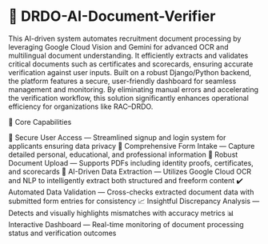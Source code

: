 # 🧠 DRDO-AI-Document-Verifier
This AI-driven system automates recruitment document processing by leveraging Google Cloud Vision and Gemini for advanced OCR and multilingual document understanding. It efficiently extracts and validates critical documents such as certificates and scorecards, ensuring accurate verification against user inputs.
Built on a robust Django/Python backend, the platform features a secure, user-friendly dashboard for seamless management and monitoring. By eliminating manual errors and accelerating the verification workflow, this solution significantly enhances operational efficiency for organizations like RAC–DRDO.

🔎 Core Capabilities

🔐 Secure User Access — Streamlined signup and login system for applicants ensuring data privacy
📝 Comprehensive Form Intake — Capture detailed personal, educational, and professional information
📁 Robust Document Upload — Supports PDFs including identity proofs, certificates, and scorecards
🧠 AI-Driven Data Extraction — Utilizes Google Cloud OCR and NLP to intelligently extract both structured and freeform content
✔️ Automated Data Validation — Cross-checks extracted document data with submitted form entries for consistency
📈 Insightful Discrepancy Analysis — Detects and visually highlights mismatches with accuracy metrics
📊 Interactive Dashboard — Real-time monitoring of document processing status and verification outcomes

